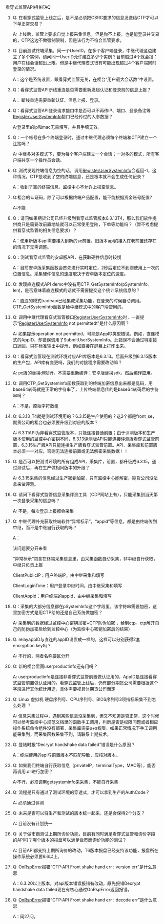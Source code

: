 <p>看穿式监管API相关FAQ</p>
<ol>
<li><p>Q: 在看穿式监管上线之后，是不是必须把CSRC要求的信息发送给CTP才可以下单正常交易？</p>
<p>A: 上线后，监管上要求自觉上报采集信息，但是你不上报，也是能登录并交易的，CTP这边不做强制限制，但是该行为不符合监管要求。</p></li>
<li><p>Q:   目前测试终端采集，同一个UserID，在多个客户端登录，中继代理这边建立了多个实例，请问同一UserID允许建立多少个实例？目前超过4个就会报：用户在线会话超出上限。但是中继代理模式很有可能出现超过4个客户端同时登录的情况。</p>
<p>A：这个是系统设置，跟看穿式监管无关，在柜台“用户最大会话数”中设置。</p></li>
<li><p>Q：看穿式监管API断线重连是否需要重新发起认证和登录前的信息上报？</p>
<p>A： 断线重连需要重新认证、信息上报、登录。</p></li>
<li><p>Q：看穿式监管API登录请求接口中是否可以不再传IP、端口、登录备注等<a href="../../JYJK/CTHOSTFTDCTRADERSPI/REGISTERUSERSYSTEMINFO/">RegisterUserSystemInfo</a>接口已经传过的入参数据？</p>
<p>A:登录里的ip和mac无需填写，并且手填无效。</p></li>
<li><p>Q：一个帐号在多个终端登录时，通过中继代理必须每个终端和CTP建立一个连接吗？ </p>
<p>A: 中继多对多模式下，要为每个客户端建立一个会话；一对多的模式，所有客户端共享一个操作员会话。</p></li>
<li><p>Q: 测试发现终端信息为空的话，调用<a href="../../JYJK/CTHOSTFTDCTRADERSPI/REGISTERUSERSYSTEMINFO/">RegisterUserSystemInfo</a>会返回-1，这种情况，CTP是收到了空的终端信息，还是根本就不会生成任何记录？</p>
<p>A：收到了空的终端信息，监控中心不允许上报空信息。</p></li>
<li><p>Q:柜台的认证码，除了可以根据终端产品配置，能不能根据资金账号配置?</p>
<p>A:不能</p></li>
<li><p>Q：请问如果期货公司已经升级到看穿式监管版本6.3.13T4，那么我们软件提供商只是需要改前置地址就可以正常使用登陆，下单等功能吗？（暂不考虑提供看穿式监管的相关信息要求）？</p>
<p>A：使用新版本api需要接入到新的se前置，旧版本api的接入在老前置还存在的情况下无需调整。</p></li>
<li><p>Q：测试看穿式监管的安卓版API，在获取硬件信息时较慢</p>
<p>A：目前安卓版采集函数会首先进行实时定位，2秒后定位不到则使用上一次的位置信息。采集硬件信息的速度取决于安卓版本定位的速度。</p></li>
<li><p>Q: 发现直连模式API demo中没有用CTP_GetSystemInfo(pSystemInfo, len)，是否意味着直连模式的话就不需要提交这个统计系统信息的？</p>
<p>A：直连的模式tradeapi已经集成采集功能，在登录的时候自动调用。CTP_GetSystemInfo函数是给中继模式中的客户端使用的。</p></li>
<li><p>Q: 调用中继代理看穿式监管接口<a href="../../JYJK/CTHOSTFTDCTRADERSPI/REGISTERUSERSYSTEMINFO/">RegisterUserSystemInfo</a>时，一直提示“<a href="../../JYJK/CTHOSTFTDCTRADERSPI/REGISTERUSERSYSTEMINFO/">RegisterUserSystemInfo</a> not permittedt”是什么原因啊？</p>
<p>A: 如果提示operation not permitted，可能是AppID类型错误。例如，直连模式的AppID，却错误调用了SubmitUserSystemInfo。此错误不会通过特定接口返回，只在标准输出中提示，例如直接在屏幕上打印出来。</p></li>
<li><p>Q：看穿式监管现在测试环境对应API库版本是6.3.13。后面升级到6.3.15版本的生产包，API库有变更吗，我们的对接程序需要改动嘛？</p>
<p>A:  pc版的替换dll就行，不需要重新编译；安卓版替换sdk，然后编译应用。</p></li>
<li><p>Q: 调用CTP_GetSystemInfo函数获取到的终端加密信息出来都是乱码，用base64转码就是正常的字符串了，上传终端信息传的是base64转码后的字符串吗？</p>
<p>A：不是，原始字符数组</p></li>
<li><p>Q: 6.3.13_T4就是测试环境用的？6.3.15是生产使用的？这2个都是front_se，期货公司的柜台也必须要升级到对应的版本？</p>
<p>A:  6.3.11API为非看穿式监管版本，只能连接普通前置；由于评测版本和生产版本使用的监控中心密钥不同，6.3.13评测版API只能连接评测版看穿式监管前置，6.3.15生产版API只能连接生产版看穿式监管前置。API、采集库和前置版本必须一一对应，否则无法连接前置或无法解密采集数据！！</p></li>
<li><p>Q: 是否可以把测试环境的所有组成API，采集库，前置，都升级成6.3.15，通过测试后，再在生产做相同版本的升级？</p>
<p>A: 6.3.15采集的信息经过生产密钥加密，只有监控中心能解密，期货公司没法拿来做评测。</p></li>
<li><p>Q: 请问下看穿式监管信息采集评测工具（CDP网站上有），只能采集到当天第一次登录采集的信息吗？</p>
<p>A: 不是，每次登录上报都会采集</p></li>
<li><p>Q: 中继代理补充获取终端软件“异常标示”，“appid”等信息，都是由终端传到中继，而不是中继自行获取的吗？</p>
<p>A：</p>
<p>该问题要分开来看</p>
<p>“异常标示”包含在终端采集信息里，由采集函数自动采集，非中继自行获取，中继只负责上报</p>
<p>ClientPublicIP：用户终端IP，由中继采集和填写</p>
<p>ClientLoginTime：用户登录中继时间，由中继采集和填写</p>
<p>ClientAppid：用户终端的appid，由中继采集和填写</p></li>
<li><p>Q：采集的大部分信息都在pSystemInfo这个字段里，该字符串需要加密，这里加密方式是用CTP给的还是自己系统做加密？</p>
<p>A: 采集到的数据经过监控中心密钥加密+CTP防伪加密 ，给到ctp。ctp解开自己的防伪加密后给到监控中心（为监控中心密钥加密后的结果）</p></li>
<li><p>Q: relayappID与直连的appID设置成一样的，这样可以分别获得2套encryption key吗？</p>
<p>A: 不行的，两者名称要区分开</p></li>
<li><p>Q: 新的柜台里面userproductinfo还有用吗？</p>
<p>A: userproductinfo是连接非看穿式监管前置做认证用的，AppID是连接看穿式监管前置做认证用的。看穿式监管上线后，仍有部分期货公司需要根据这个字段进行其他统计用途，具体需要视具体期货公司而定</p></li>
<li><p>Q:  Linux 虚拟机 硬盘序列号、CPU序列号、BIOS序列号3项指标采集不到怎么处理 ？</p>
<p>A: 信息采集过程中，遇到某些信息没采集到，但又不知道是否正常，这个时候可以参考监控中心规范文档里的函数手工调用，判断是否是权限问题或者相应操作系统命令组件没有部署，采集库需要u+s权限。如果正常情况下手工调用能采集到，而采集函数采集不到，请联系上期技术。</p></li>
<li><p>Q: 登陆时报“Decrypt handshake data failed”错误是什么原因？</p>
<p>A：终端使用的api与前置版本不匹配导致，应核对版本。</p></li>
<li><p>Q: 如果我们终端自行获取信息（privateIP，terminalType，MAC等），能否再调用.dll进行加密？</p>
<p>A:不行，必须调用getsysteminfo来采集，不能自行采集</p></li>
<li><p>Q: 流程是只有通过了测试环境的穿透式，才可以拿到生产的AuthCode？</p>
<p>A: 必须通过评测</p></li>
<li><p>Q: 未来是否可以将生产和测试的版本统一起来，还是会保持2个分支？</p>
<p>A: 目前没有计划统一</p></li>
<li><p>Q: 关于做市商测试上期所询价功能，目前有同时满足看穿式监管和询价字段的API吗？哪个版本的报盘可以满足做市商询价功能的测试？</p>
<p>A: 目前API都支持上期所询价的改动，T6版本报盘已经支持该功能，报盘所在操作系统必须要6.6以上。</p></li>
<li><p>Q: <a href="../../HQJK/CTHOSTFTDCMDSPI/ONRSPERROR/">OnRspError</a>报错“CTP:API Front shake hand err : version err”是什么意思</p>
<p>A：6.3.20以上版本，对api版本错误报错有改动，原先报错Decrypt handshake data failed现在有核心通过OnRspError返回报错。</p></li>
<li><p><span alt="" id="anchor-id-05"></span>      Q: <a href="../../HQJK/CTHOSTFTDCMDSPI/ONRSPERROR/">OnRspError</a>报错“CTP:API Front shake hand err : decode err”是什么意思</p>
<p>A：同27问。</p></li>
</ol>
